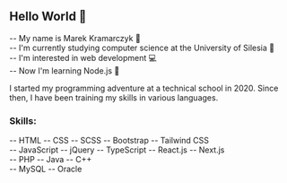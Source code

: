 ## Hello World :wave:
-- My name is Marek Kramarczyk :pencil: <br>
-- I'm currently studying computer science at the University of Silesia 📖<br>
-- I'm interested in web development :computer: <br>
-- Now I'm learning Node.js :blue_book: <br>

I started my programming adventure at a technical school in 2020. Since then, I have been training my skills in various languages.

### Skills:
-- HTML -- CSS -- SCSS -- Bootstrap -- Tailwind CSS  <br>
-- JavaScript -- jQuery -- TypeScript -- React.js -- Next.js <br>
-- PHP -- Java -- C++ <br>
-- MySQL -- Oracle <br>

